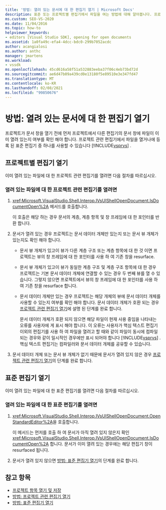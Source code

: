 ```yaml
---
title: '방법: 열려 있는 문서에 대 한 편집기 열기 | Microsoft Docs'
description: 표준 또는 프로젝트별 편집기에서 파일을 여는 방법에 대해 알아봅니다. 프로젝트가 문서 창을 열 때 파일이 이미 열려 있는지 여부를 확인 해야 합니다.
ms.custom: SEO-VS-2020
ms.date: 11/04/2016
ms.topic: how-to
helpviewer_keywords:
- editors [Visual Studio SDK], opening for open documents
ms.assetid: 1a0fa49c-efa4-4dcc-bdc0-299b7052acdc
author: acangialosi
ms.author: anthc
manager: jmartens
ms.workload:
- vssdk
ms.openlocfilehash: 45cd616a58f51a532883eeba37f06c4eb73bd72d
ms.sourcegitcommit: ae6d47b09a439cd0e13180f5e89510e3e347fd47
ms.translationtype: MT
ms.contentlocale: ko-KR
ms.lasthandoff: 02/08/2021
ms.locfileid: "99850676"
---
```

# <a name="how-to-open-editors-for-open-documents"></a>방법: 열려 있는 문서에 대 한 편집기 열기
프로젝트가 문서 창을 열기 전에 먼저 프로젝트에서 다른 편집기의 문서 창에 파일이 이미 열려 있는지 여부를 확인 해야 합니다. 프로젝트 관련 편집기에서 파일을 열거나에 등록 된 표준 편집기 중 하나를 사용할 수 있습니다 [!INCLUDE[vsprvs](../code-quality/includes/vsprvs_md.md)] .

## <a name="open-a-project-specific-editor"></a>프로젝트별 편집기 열기
 이미 열려 있는 파일에 대 한 프로젝트 관련 편집기를 열려면 다음 절차를 따르십시오.

### <a name="to-open-a-project-specific-editor-for-an-open-file"></a>열려 있는 파일에 대 한 프로젝트 관련 편집기를 열려면

1. <xref:Microsoft.VisualStudio.Shell.Interop.IVsUIShellOpenDocument.IsDocumentOpen%2A> 메서드를 호출합니다.

    이 호출은 해당 하는 경우 문서의 계층, 계층 항목 및 창 프레임에 대 한 포인터를 반환 합니다.

2. 문서가 열려 있는 경우 프로젝트는 문서 데이터 개체만 있는지 또는 문서 뷰 개체가 있는지도 확인 해야 합니다.

   - 문서 뷰 개체가 있고이 뷰가 다른 계층 구조 또는 계층 항목에 대 한 것 이면 프로젝트는 뷰의 창 프레임에 대 한 포인터를 사용 하 여 기존 창을 resurface.

   - 문서 뷰 개체가 있고이 뷰가 동일한 계층 구조 및 계층 구조 항목에 대 한 경우 프로젝트는 기본 문서 데이터 개체에 연결할 수 있는 경우 두 번째 뷰를 열 수 있습니다. 그렇지 않으면 프로젝트에서 뷰의 창 프레임에 대 한 포인터를 사용 하 여 기존 창을 resurface 합니다.

   - 문서 데이터 개체만 있는 경우 프로젝트는 해당 개체의 뷰에 문서 데이터 개체를 사용할 수 있는지 여부를 확인 해야 합니다. 문서 데이터 개체가 호환 되는 경우 [프로젝트 관련 편집기 열기](../extensibility/how-to-open-project-specific-editors.md)에 설명 된 단계를 완료 합니다.

     문서 데이터 개체가 호환 되지 않으면 해당 파일이 현재 사용 중임을 나타내는 오류를 사용자에 게 표시 해야 합니다. 이 오류는 사용자가 핵심 텍스트 편집기 이외의 편집기를 사용 하 여 파일을 열려고 할 때와 같이 파일이 동시에 컴파일되는 경우와 같이 일시적인 경우에만 표시 되어야 합니다 [!INCLUDE[vsprvs](../code-quality/includes/vsprvs_md.md)] . 핵심 텍스트 편집기는 컴파일러와 문서 데이터 개체를 공유할 수 있습니다.

3. 문서 데이터 개체 또는 문서 뷰 개체가 없기 때문에 문서가 열려 있지 않은 경우 [프로젝트 관련 편집기 열기](../extensibility/how-to-open-project-specific-editors.md)의 단계를 완료 합니다.

## <a name="open-a-standard-editor"></a>표준 편집기 열기
 이미 열려 있는 파일에 대 한 표준 편집기를 열려면 다음 절차를 따르십시오.

### <a name="to-open-a-standard-editor-for-an-open-file"></a>열려 있는 파일에 대 한 표준 편집기를 열려면

1. <xref:Microsoft.VisualStudio.Shell.Interop.IVsUIShellOpenDocument.OpenStandardEditor%2A>을 호출합니다.

     이 메서드는 먼저를 호출 하 여 문서가 아직 열려 있지 않은지 확인 <xref:Microsoft.VisualStudio.Shell.Interop.IVsUIShellOpenDocument.IsDocumentOpen%2A> 합니다. 문서가 이미 열려 있는 경우에는 해당 편집기 창이 resurfaced 됩니다.

2. 문서가 열려 있지 않으면 [방법: 표준 편집기 열기](../extensibility/how-to-open-standard-editors.md)의 단계를 완료 합니다.

## <a name="see-also"></a>참고 항목
- [프로젝트 항목 열기 및 저장](../extensibility/internals/opening-and-saving-project-items.md)
- [방법: 프로젝트 관련 편집기 열기](../extensibility/how-to-open-project-specific-editors.md)
- [방법: 표준 편집기 열기](../extensibility/how-to-open-standard-editors.md)
